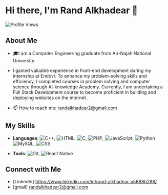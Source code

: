 # Hi there, I'm Rand Alkhadear 👋


![Profile Views](https://komarev.com/ghpvc/?username=randalkhadear&color=yellow)


## About Me


- 🎓I am a Computer Engineering graduate from An-Najah National University .
  
-  I gained valuable experience in front-end development during my internship at Endovr. To enhance my problem-solving skills and efficiency, I completed courses in problem solving and computer science through Al-knowledge Academy. Currently, I am undertaking a Full Stack Development course to become proficient in building and deploying websites on the internet .


  
  - 📫 How to reach me: randalkhadear2@gmail.com



## My Skills


- **Languages**: ![C++](https://img.shields.io/badge/-C++-blue), ![HTML](https://img.shields.io/badge/-HTML-orange), ![C](https://img.shields.io/badge/-C-blue), ![PHP](https://img.shields.io/badge/-PHP-purple), ![JavaScript](https://img.shields.io/badge/-JavaScript-yellow), ![Python](https://img.shields.io/badge/-Python-blue) ![MySQL](https://img.shields.io/badge/-MySQL-blue), ![CSS](https://img.shields.io/badge/-CSS-blue)

  
- **Tools**: ![Git](https://img.shields.io/badge/-Git-black), ![React Native](https://img.shields.io/badge/-React%20Native-61DAFB)



## Connect with Me

- [LinkedIn] https://www.linkedin.com/in/rand-alkhadear-a5688b288/
- [gmail]  randalkhadear2@gmail.com

